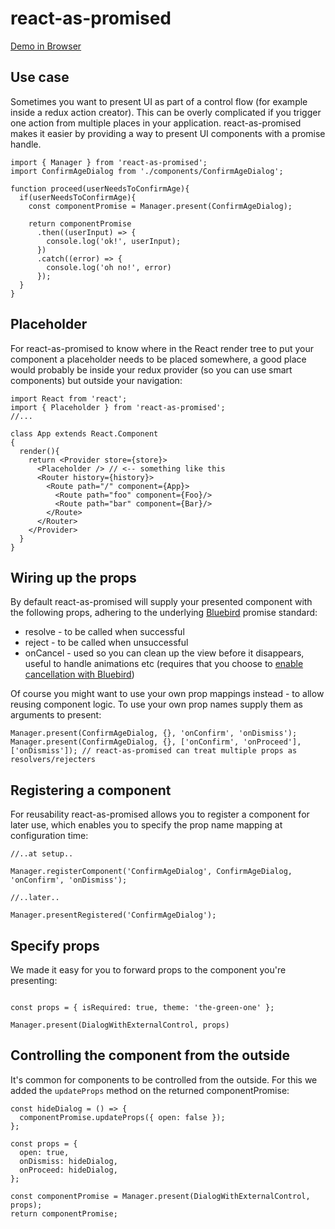 # react-as-promised

[Demo in Browser](https://robertherber.github.io/react-as-promised)

## Use case
Sometimes you want to present UI as part of a control flow (for example inside a redux action creator). This can be overly complicated if you trigger one action from multiple places in your application. react-as-promised makes it easier by providing a way to present UI components with a promise handle.

```
import { Manager } from 'react-as-promised';
import ConfirmAgeDialog from './components/ConfirmAgeDialog';

function proceed(userNeedsToConfirmAge){
  if(userNeedsToConfirmAge){
    const componentPromise = Manager.present(ConfirmAgeDialog);

    return componentPromise
      .then((userInput) => {
        console.log('ok!', userInput);
      })
      .catch((error) => {
        console.log('oh no!', error)
      });
  }
}
```

## Placeholder

For react-as-promised to know where in the React render tree to put your component a placeholder needs to be placed somewhere, a good place would probably be inside your redux provider (so you can use smart components) but outside your navigation:

```
import React from 'react';
import { Placeholder } from 'react-as-promised';
//...

class App extends React.Component
{
  render(){
    return <Provider store={store}>
      <Placeholder /> // <-- something like this
      <Router history={history}>
        <Route path="/" component={App}>
          <Route path="foo" component={Foo}/>
          <Route path="bar" component={Bar}/>
        </Route>
      </Router>
    </Provider>
  }
}
```

## Wiring up the props
By default react-as-promised will supply your presented component with the following props, adhering to the underlying [Bluebird](http://bluebirdjs.com/docs/api-reference.html) promise standard:
* resolve - to be called when successful
* reject - to be called when unsuccessful
* onCancel - used so you can clean up the view before it disappears, useful to handle animations etc (requires that you choose to [enable cancellation with Bluebird](http://bluebirdjs.com/docs/api/cancellation.html))

Of course you might want to use your own prop mappings instead - to allow reusing component logic. To use your own prop names supply them as arguments to present:

```
Manager.present(ConfirmAgeDialog, {}, 'onConfirm', 'onDismiss');
Manager.present(ConfirmAgeDialog, {}, ['onConfirm', 'onProceed'], ['onDismiss']); // react-as-promised can treat multiple props as resolvers/rejecters
```

## Registering a component
For reusability react-as-promised allows you to register a component for later use, which enables you to specify the prop name mapping at configuration time:

```
//..at setup..

Manager.registerComponent('ConfirmAgeDialog', ConfirmAgeDialog, 'onConfirm', 'onDismiss');

//..later..

Manager.presentRegistered('ConfirmAgeDialog');
```

## Specify props
We made it easy for you to forward props to the component you're presenting:
```

const props = { isRequired: true, theme: 'the-green-one' };

Manager.present(DialogWithExternalControl, props)
```

## Controlling the component from the outside
It's common for components to be controlled from the outside. For this we added the `updateProps` method on the returned componentPromise:
```
const hideDialog = () => {
  componentPromise.updateProps({ open: false });
};

const props = {
  open: true,
  onDismiss: hideDialog,
  onProceed: hideDialog,
};

const componentPromise = Manager.present(DialogWithExternalControl, props);
return componentPromise;
```

